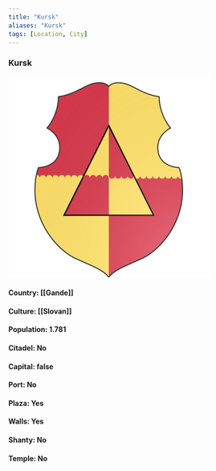 ```yaml
---
title: "Kursk"
aliases: "Kursk"
tags: [Location, City]
---
```

### Kursk
![](attachment/da3c0923063bbb6acc44684ff10c4b97.svg)

#### Country: [[Gande]]

#### Culture: [[Slovan]]

#### Population: 1.781

#### Citadel: No

#### Capital: false

#### Port: No

#### Plaza: Yes

#### Walls: Yes

#### Shanty: No

#### Temple: No

